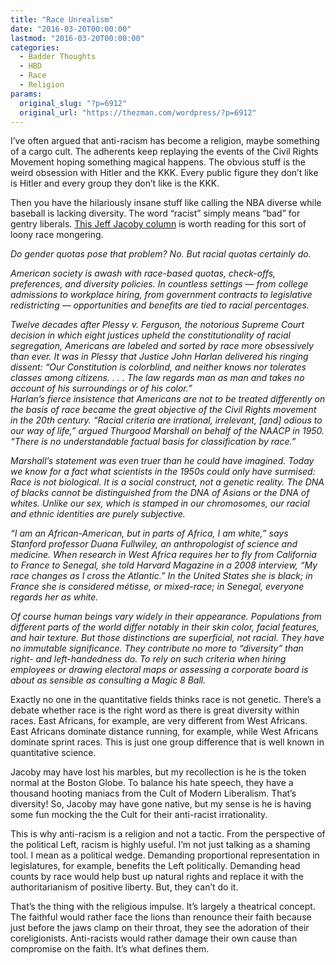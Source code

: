 ```yaml
---
title: "Race Unrealism"
date: "2016-03-20T00:00:00"
lastmod: "2016-03-20T00:00:00"
categories:
  - Badder Thoughts
  - HBD
  - Race
  - Religion
params:
  original_slug: "?p=6912"
  original_url: "https://thezman.com/wordpress/?p=6912"
---
```


I’ve often argued that anti-racism has become a religion, maybe
something of a cargo cult. The adherents keep replaying the events of
the Civil Rights Movement hoping something magical happens. The obvious
stuff is the weird obsession with Hitler and the KKK. Every public
figure they don’t like is Hitler and every group they don’t like is the
KKK.

Then you have the hilariously insane stuff like calling the NBA diverse
while baseball is lacking diversity. The word “racist” simply means
“bad” for gentry liberals. <a
href="http://www.bostonglobe.com/opinion/2016/03/19/sex-etched-our-dna-but-race-all-our-heads/O58bglDpEhAFcwEY1OdJqO/story.html"
rel="noopener" target="_blank">This Jeff Jacoby column</a> is worth
reading for this sort of loony race mongering.

*Do gender quotas pose that problem? No. But racial quotas certainly
do.*

*American society is awash with race-based quotas, check-offs,
preferences, and diversity policies. In countless settings — from
college admissions to workplace hiring, from government contracts to
legislative redistricting — opportunities and benefits are tied to
racial percentages.*

*Twelve decades after Plessy v. Ferguson, the notorious Supreme Court
decision in which eight justices upheld the constitutionality of racial
segregation, Americans are labeled and sorted by race more obsessively
than ever. It was in Plessy that Justice John Harlan delivered his
ringing dissent: “Our Constitution is colorblind, and neither knows nor
tolerates classes among citizens. . . . The law regards man as man and
takes no account of his surroundings or of his color.”*  
*Harlan’s fierce insistence that Americans are not to be treated
differently on the basis of race became the great objective of the Civil
Rights movement in the 20th century. “Racial criteria are irrational,
irrelevant, \[and\] odious to our way of life,” argued Thurgood Marshall
on behalf of the NAACP in 1950. “There is no understandable factual
basis for classification by race.”*

*Marshall’s statement was even truer than he could have imagined. Today
we know for a fact what scientists in the 1950s could only have
surmised: Race is not biological. It is a social construct, not a
genetic reality. The DNA of blacks cannot be distinguished from the DNA
of Asians or the DNA of whites. Unlike our sex, which is stamped in our
chromosomes, our racial and ethnic identities are purely subjective.*

*“I am an African-American, but in parts of Africa, I am white,” says
Stanford professor Duana Fullwiley, an anthropologist of science and
medicine. When research in West Africa requires her to fly from
California to France to Senegal, she told Harvard Magazine in a 2008
interview, “My race changes as I cross the Atlantic.” In the United
States she is black; in France she is considered métisse, or mixed-race;
in Senegal, everyone regards her as white.*

*Of course human beings vary widely in their appearance. Populations
from different parts of the world differ notably in their skin color,
facial features, and hair texture. But those distinctions are
superficial, not racial. They have no immutable significance. They
contribute no more to “diversity” than right- and left-handedness do. To
rely on such criteria when hiring employees or drawing electoral maps or
assessing a corporate board is about as sensible as consulting a Magic 8
Ball.*

Exactly no one in the quantitative fields thinks race is not genetic.
There’s a debate whether race is the right word as there is great
diversity within races. East Africans, for example, are very different
from West Africans. East Africans dominate distance running, for
example, while West Africans dominate sprint races. This is just one
group difference that is well known in quantitative science.

Jacoby may have lost his marbles, but my recollection is he is the token
normal at the Boston Globe. To balance his hate speech, they have a
thousand hooting maniacs from the Cult of Modern Liberalism. That’s
diversity! So, Jacoby may have gone native, but my sense is he is having
some fun mocking the the Cult for their anti-racist irrationality.

This is why anti-racism is a religion and not a tactic. From the
perspective of the political Left, racism is highly useful. I’m not just
talking as a shaming tool. I mean as a political wedge. Demanding
proportional representation in legislatures, for example, benefits the
Left politically. Demanding head counts by race would help bust up
natural rights and replace it with the authoritarianism of positive
liberty. But, they can’t do it.

That’s the thing with the religious impulse. It’s largely a theatrical
concept. The faithful would rather face the lions than renounce their
faith because just before the jaws clamp on their throat, they see the
adoration of their coreligionists. Anti-racists would rather damage
their own cause than compromise on the faith. It’s what defines them.
